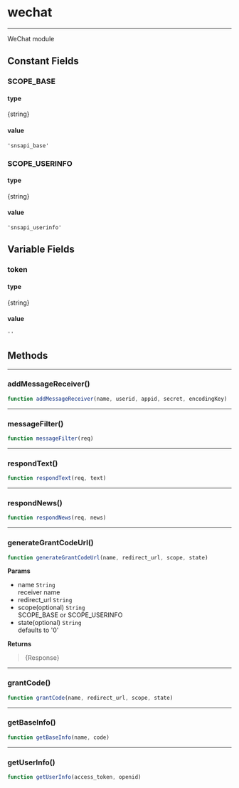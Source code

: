 <!-- @rev 4db4e820cab88931a9106dffde37b65e 20ae7b -->
# wechat

----


 WeChat module



## Constant Fields

### SCOPE_BASE

  #### type
{string}
  #### value
`'snsapi_base'`

### SCOPE_USERINFO

  #### type
{string}
  #### value
`'snsapi_userinfo'`


## Variable Fields

### token

#### type
{string}

#### value
`''`



## Methods

------------------------------------------------------------------------
### addMessageReceiver()

```js
function addMessageReceiver(name, userid, appid, secret, encodingKey) 
```




------------------------------------------------------------------------
### messageFilter()

```js
function messageFilter(req) 
```




------------------------------------------------------------------------
### respondText()

```js
function respondText(req, text) 
```




------------------------------------------------------------------------
### respondNews()

```js
function respondNews(req, news) 
```




------------------------------------------------------------------------
### generateGrantCodeUrl()

```js
function generateGrantCodeUrl(name, redirect_url, scope, state) 
```




**Params**

  - name `String`
    <br>receiver name
  - redirect_url `String`
  - scope(optional) `String`
    <br>SCOPE_BASE or SCOPE_USERINFO
  - state(optional) `String`
    <br>defaults to '0'

**Returns**

> {Response}
 

------------------------------------------------------------------------
### grantCode()

```js
function grantCode(name, redirect_url, scope, state) 
```




------------------------------------------------------------------------
### getBaseInfo()

```js
function getBaseInfo(name, code) 
```




------------------------------------------------------------------------
### getUserInfo()

```js
function getUserInfo(access_token, openid) 
```



